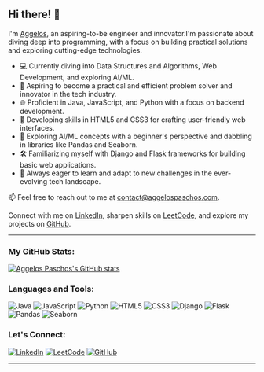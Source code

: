 ## Hi there! 👋
I'm [Aggelos](https://www.linkedin.com/in/aggelos-paschos), an aspiring-to-be engineer and innovator.I'm passionate about diving deep into programming, with a focus on building practical solutions and exploring cutting-edge technologies.

- 💻 Currently diving into Data Structures and Algorithms, Web Development, and exploring AI/ML.
- 🚀 Aspiring to become a practical and efficient problem solver and innovator in the tech industry.
- 🌐 Proficient in Java, JavaScript, and Python with a focus on backend development.
- 🎨 Developing skills in HTML5 and CSS3 for crafting user-friendly web interfaces.
- 🤖 Exploring AI/ML concepts with a beginner's perspective and dabbling in libraries like Pandas and Seaborn.
- 🛠️ Familiarizing myself with Django and Flask frameworks for building basic web applications.
- 🌱 Always eager to learn and adapt to new challenges in the ever-evolving tech landscape.

📫 Feel free to reach out to me at [contact@aggelospaschos.com](mailto:contact@aggelospaschos.com).

Connect with me on [LinkedIn](https://www.linkedin.com/in/aggelos-paschos), sharpen skills on [LeetCode](https://leetcode.com/agpsch), and explore my projects on [GitHub](https://github.com/aggelospaschos).

---
### My GitHub Stats:

[![Aggelos Paschos's GitHub stats](https://github-readme-stats.vercel.app/api?username=aggelospaschos&show_icons=true&theme=dark)](https://github.com/aggelospaschos)

### Languages and Tools:
![Java](https://img.shields.io/badge/-Java-007396?style=flat-square&logo=java&logoColor=white)
![JavaScript](https://img.shields.io/badge/-JavaScript-F7DF1E?style=flat-square&logo=javascript&logoColor=black)
![Python](https://img.shields.io/badge/-Python-3776AB?style=flat-square&logo=python&logoColor=white)
![HTML5](https://img.shields.io/badge/-HTML5-E34F26?style=flat-square&logo=html5&logoColor=white)
![CSS3](https://img.shields.io/badge/-CSS3-1572B6?style=flat-square&logo=css3&logoColor=white)
![Django](https://img.shields.io/badge/-Django-092E20?style=flat-square&logo=django&logoColor=white)
![Flask](https://img.shields.io/badge/-Flask-000000?style=flat-square&logo=flask&logoColor=white)
![Pandas](https://img.shields.io/badge/-Pandas-150458?style=flat-square&logo=pandas&logoColor=white)
![Seaborn](https://img.shields.io/badge/-Seaborn-379F7A?style=flat-square&logo=seaborn&logoColor=white)

### Let's Connect:
[![LinkedIn](https://img.shields.io/badge/-LinkedIn-0077B5?style=flat-square&logo=linkedin&logoColor=white)](https://www.linkedin.com/in/aggelos-paschos)
[![LeetCode](https://img.shields.io/badge/-LeetCode-FFA116?style=flat-square&logo=leetcode&logoColor=black)](https://leetcode.com/agpsch)
[![GitHub](https://img.shields.io/badge/-GitHub-181717?style=flat-square&logo=github&logoColor=white)](https://github.com/aggelospaschos)

---
